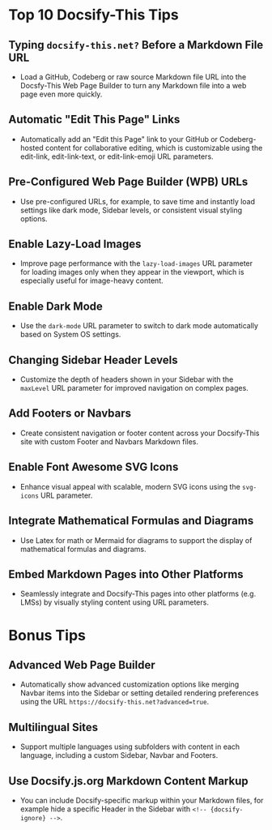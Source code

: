 # Top 10 Docsify-This Tips

## Typing `docsify-this.net?` Before a Markdown File URL

- Load a GitHub, Codeberg or raw source Markdown file URL into the Docsfy-This Web Page Builder to turn any Markdown file into a web page even more quickly.

## Automatic "Edit This Page" Links

- Automatically add an "Edit this Page" link to your GitHub or Codeberg-hosted content for collaborative editing, which is customizable using the edit-link, edit-link-text, or edit-link-emoji URL parameters.

## Pre-Configured Web Page Builder (WPB) URLs

- Use pre-configured URLs, for example, to save time and instantly load settings like dark mode, Sidebar levels, or consistent visual styling options.

## Enable Lazy-Load Images

- Improve page performance with the `lazy-load-images` URL parameter for loading images only when they appear in the viewport, which is especially useful for image-heavy content.

## Enable Dark Mode

- Use the `dark-mode` URL parameter to switch to dark mode automatically based on System OS settings.

## Changing Sidebar Header Levels

- Customize the depth of headers shown in your Sidebar with the `maxLevel` URL parameter for improved navigation on complex pages.

## Add Footers or Navbars

- Create consistent navigation or footer content across your Docsify-This site with custom Footer and Navbars Markdown files.

## Enable Font Awesome SVG Icons

- Enhance visual appeal with scalable, modern SVG icons using the `svg-icons` URL parameter.

## Integrate Mathematical Formulas and Diagrams

- Use Latex for math or Mermaid for diagrams to support the display of mathematical formulas and diagrams.

## Embed Markdown Pages into Other Platforms

- Seamlessly integrate and Docsify-This pages into other platforms (e.g. LMSs) by visually styling content using URL parameters.

# Bonus Tips

## Advanced Web Page Builder

- Automatically show advanced customization options like merging Navbar items into the Sidebar or setting detailed rendering preferences using the URL `https://docsify-this.net?advanced=true`.

## Multilingual Sites

- Support multiple languages using subfolders with content in each language, including a custom Sidebar, Navbar and Footers.

## Use Docsify.js.org Markdown Content Markup

-  You can include Docsify-specific markup within your Markdown files, for example hide a specific Header in the Sidebar with `<!-- {docsify-ignore} -->`.
